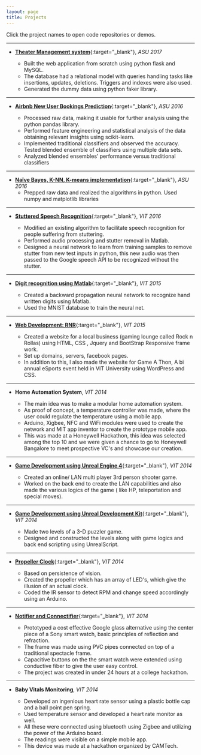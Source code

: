 ```yaml
---
layout: page
title: Projects
---
```


Click the project names to open code repositories or demos.

---
* [**Theater Management system**](https://github.com/khannasarthak/DMProject){:target="_blank"}, *ASU 2017*

   * Built the web application from scratch using python flask and MySQL. 
   * The database had a relational model with queries handling tasks like insertions, updates, deletions. Triggers and indexes were also used.
   * Generated the dummy data using python faker library.
   
---
* [**Airbnb New User Bookings Prediction**](https://github.com/khannasarthak/Airbnb-sml){:target="_blank"}, *ASU 2016*

   * Processed raw data, making it usable for further analysis using the python pandas library.
   * Performed feature engineering and statistical analysis of the data obtaining relevant insights using scikit-learn.
   * Implemented traditional classifiers and observed the accuracy. Tested blended ensemble of classifiers using multiple data sets.
   * Analyzed blended ensembles’ performance versus traditional classifiers

---
* [**Naïve Bayes, K-NN, K-means implementation**](https://github.com/khannasarthak/ML){:target="_blank"}, *ASU 2016*
   * Prepped raw data and realized the algorithms in python. Used numpy and matplotlib libraries

---
* [**Stuttered Speech Recognition**](https://github.com/khannasarthak/Stuttered-Speech-recognition){:target="_blank"}, *VIT 2016*

   * Modified an existing algorithm to facilitate speech recognition for people suffering from stuttering.
   * Performed audio processing and stutter removal in Matlab.
   * Designed a neural network to learn from training samples to remove stutter from new test inputs in python, this new audio was then passed to the Google speech API to be recognized without the stutter.

---
* [**Digit recognition using Matlab**](https://github.com/khannasarthak/Digit-Recognition-using-Neural-Networks){:target="_blank"}, *VIT 2015*

   * Created a backward propagation neural network to recognize hand written digits using Matlab.
   * Used the MNIST database to train the neural net.

---
* [**Web Development: RNR**](https://github.com/khannasarthak/RNRwebsite){:target="_blank"}, *VIT 2015*

   * Created a website for a local business (gaming lounge called Rock n Rollas) using HTML, CSS , Jquery and BootStrap Responsive frame work.
   * Set up domains, servers, facebook pages.
   * In addition to this, I also made the website for Game A Thon, A bi annual eSports event held in VIT University using WordPress and CSS. 

---
* **Home Automation System**, *VIT 2014*

   * The main idea was to make a modular home automation system. 
   * As proof of concept, a temperature controller was made, where the user could regulate the temperature using a mobile app. 
   * Arduino, Xigbee, NFC and WiFi modules were used to create the network and MIT app inventor to create the prototype mobile app.
   * This was made at a Honeywell Hackathon, this idea was selected among the top 10 and we were given a chance to go to Honeywell Bangalore  to meet prospective VC's and showcase our creation.

---
* [**Game Development using Unreal Engine 4**](https://www.youtube.com/watch?v=yN54R70IJyU){:target="_blank"}, *VIT 2014*

   * Created an online/ LAN multi player 3rd person shooter game.
   * Worked on the back end to create the LAN capabilities and also made the various logics of the game ( like HP, teleportation and special moves).

---
* [**Game Development using Unreal Development Kit**](https://www.youtube.com/watch?v=fN8PgJOeTRU){:target="_blank"}, *VIT 2014*

   * Made two levels of a 3-D puzzler game.
   * Designed and constructed the levels along with game logics and back end scripting using UnrealScript.

---
* [**Propeller Clock**](https://www.youtube.com/watch?v=rvjXhWs6Akk){:target="_blank"}, *VIT 2014*

   * Based on persistence of vision. 
   * Created the propeller which has an array of LED's, which give the illusion of an actual clock.
   * Coded the IR sensor to detect RPM and change speed accordingly using an Arduino.

---
* [**Notifier and Connectifier**](https://github.com/khannasarthak/Notifier-N-Connectifier){:target="_blank"}, *VIT 2014*

   * Prototyped a cost effective Google glass alternative using the center piece of a Sony smart watch, basic principles of reflection and refraction. 
   * The frame was made using PVC pipes connected on top of a traditional spectacle frame.
   * Capacitive buttons on the the smart watch were extended using conductive fiber to give the user easy control.
   * The project was created in under 24 hours at a college hackathon.

---
* **Baby Vitals Monitoring**, *VIT 2014*

   * Developed an ingenious heart rate sensor using a plastic bottle cap and a ball point pen spring.
   * Used temperature sensor and developed a heart rate monitor as well. 
   * All these were connected using bluetooth using Zigbee and utilizing the power of the Arduino board. 
   * The readings were visible on a simple mobile app. 
   * This device was made at a hackathon organized by CAMTech.


